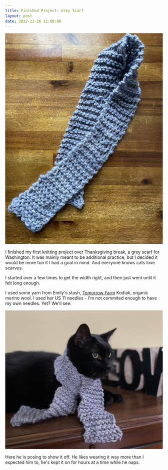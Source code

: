 ```yaml
---
title: Finished Project: Grey Scarf
layout: post
date: 2022-11-26 11:00:00
---
```


<img src="/assets/2022/grey-scarf.jpg" alt="a thin, knit grey scarf" />

I finished my first knitting project over Thanksgiving break,
a grey scarf for Washington. It was mainly meant to be additional
practice, but I decided it would be more fun if I had a goal in mind.
And everyone knows cats love scarves.

I started over a few times to get the width right, and then just went until
it felt long enough.

I used some yarn from Emily's stash, <a href="http://www.tomorrowfarm.net">Tomorrow Farm</a> Kodiak, organic merino wool. I used her US 11 needles - I'm
not commited enough to have my own needles. Yet? We'll see.

<img src="/assets/2022/washington-models-grey-scarf.jpg" alt="a black cat wearing the grey scarf, looking into the distance" />

Here he is posing to show it off. He likes wearing it way more than I
expected him to, he's kept it on for hours at a time while he naps.
